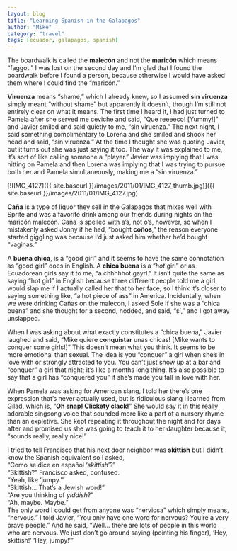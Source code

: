 ```yaml
---
layout: blog
title: "Learning Spanish in the Galápagos"
author: "Mike"
category: "travel"
tags: [ecuador, galapagos, spanish]
---
```


The boardwalk is called the **malecón** and not the **maricón** which means “faggot.” I was lost on the second day and I’m glad that I found the boardwalk before I found a person, because otherwise I would have asked them where I could find the “maricón.”

**Viruenza** means “shame,” which I already knew, so I assumed **sin viruenza** simply meant “without shame” but apparently it doesn’t, though I’m still not entirely clear on what it means. The first time I heard it, I had just turned to Pamela after she served me ceviche and said, “Que reeeeco! [Yummy!]” and Javier smiled and said quietly to me, “sin viruenza.” The next night, I said something complimentary to Lorena and she smiled and shook her head and said, “sin viruenza.” At the time I thought she was quoting Javier, but it turns out she was just saying it too. The way it was explained to me, it’s sort of like calling someone a “player.” Javier was implying that I was hitting on Pamela and then Lorena was implying that I was trying to pursue both her and Pamela simultaneously, making me a “sin viruenza.”

[![IMG_4127]({{ site.baseurl }}/images/2011/01/IMG_4127_thumb.jpg)]({{ site.baseurl }}/images/2011/01/IMG_4127.jpg)

**Caña** is a type of liquor they sell in the Galapagos that mixes well with Sprite and was a favorite drink among our friends during nights on the maricón malecón. Caña is spelled with a’s, not o’s, however, so when I mistakenly asked Jonny if he had, “bought **coños**,” the reason everyone started giggling was because I’d just asked him whether he’d bought “vaginas.”

A **buena chica**, is a “good girl” and it seems to have the same connotation as “good girl” does in English. A **chica buena** is a “*hot* girl” or as Ecuadorean girls say it to me, “a chhhhhot gayrl.” It isn’t quite the same as saying “hot girl” in English because three different people told me a girl would slap me if I actually called her that to her face, so I think it’s closer to saying something like, “a hot piece of ass” in America. Incidentally, when we were drinking Cañas on the malecon, I asked Sole if she was a “chica buena” and she thought for a second, nodded, and said, “sí,” and I got away unslapped.

When I was asking about what exactly constitutes a “chica buena,” Javier laughed and said, “Mike quiere **conquistar** unas chicas! [Mike wants to conquer some girls!]” This doesn’t mean what you think. It seems to be more emotional than sexual. The idea is you “conquer” a girl when she’s in love with or strongly attracted to you. You can’t just show up at a bar and “conquer” a girl that night; it’s like a months long thing. It’s also possible to say that a girl has “conquered you” if she’s made you fall in love with her.

When Pamela was asking for American slang, I told her there’s one expression that’s never actually used, but is ridiculous slang I learned from Gilad, which is, “**Oh snap! Clickety clack!**” She would say it in this really adorable singsong voice that sounded more like a part of a nursery rhyme than an expletive. She kept repeating it throughout the night and for days after and promised us she was going to teach it to her daughter because it, “sounds really, really nice!”

I tried to tell Francisco that his next door neighbor was **skittish** but I didn’t know the Spanish equivalent so I asked,<br/>
“Como se dice en español ‘*skittish*’?”<br/>
“Skittish?” Francisco asked, confused.<br/>
“Yeah, like ‘jumpy.’”<br/>
“Skittish… That’s a Jewish word!”<br/>
“Are you thinking of *yiddish*?”<br/>
“Ah, maybe. Maybe.”<br/>
The only word I could get from anyone was “nerviosa” which simply means, “nervous.” I told Javier, “You only have one word for nervous? You’re a very brave people.” And he said, “Well… there are lots of people in this world who are nervous. We just don’t go around saying (pointing his finger), ‘Hey, skittish!’ ‘Hey, jumpy!’”